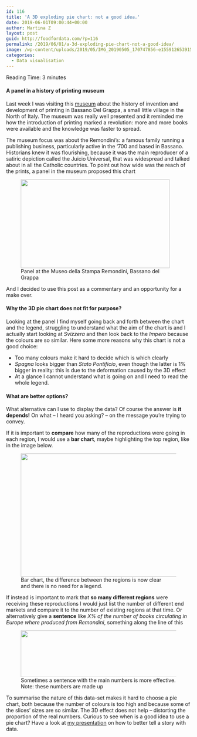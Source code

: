 ```yaml
---
id: 116
title: 'A 3D exploding pie chart: not a good idea.'
date: 2019-06-01T09:00:44+00:00
author: Martina Z
layout: post
guid: http://foodfordata.com/?p=116
permalink: /2019/06/01/a-3d-exploding-pie-chart-not-a-good-idea/
image: /wp-content/uploads/2019/05/IMG_20190505_170747856-e1559126539151.jpg
categories:
  - Data visualisation
---
```

<span class="rt-reading-time" style="display: block;"><span class="rt-label rt-prefix">Reading Time: </span> <span class="rt-time">3</span> <span class="rt-label rt-postfix">minutes</span></span> 

#### A panel in a history of printing museum

Last week I was visiting this <a rel="noreferrer noopener" aria-label=" (opens in a new tab)" href="http://www.museibassano.it/collezione/museo-della-stampa-remondini" target="_blank">museum</a> about the history of invention and development of printing in Bassano Del Grappa, a small little village in the North of Italy. The museum was really well presented and it reminded me how the introduction of printing marked a revolution: more and more books were available and the knowledge was faster to spread.

The museum focus was about the Remondini&#8217;s: a famous family running a publishing business, particularly active in the &#8216;700 and based in Bassano. Historians knew it was flourishing, because it was the main reproducer of a satiric depiction called the Juicio Universal, that was widespread and talked about in all the Catholic countries. To point out how wide was the reach of the prints, a panel in the museum proposed this chart 

<div class="wp-block-image">
  <figure class="aligncenter is-resized"><img src="http://foodfordata.com/wp-content/uploads/2019/05/IMG_20190505_170747856-e1559126539151-1024x612.jpg" alt="" class="wp-image-211" width="406" height="242" srcset="http://foodfordata.com/wp-content/uploads/2019/05/IMG_20190505_170747856-e1559126539151-1024x612.jpg 1024w, http://foodfordata.com/wp-content/uploads/2019/05/IMG_20190505_170747856-e1559126539151-300x179.jpg 300w, http://foodfordata.com/wp-content/uploads/2019/05/IMG_20190505_170747856-e1559126539151-768x459.jpg 768w" sizes="(max-width: 406px) 100vw, 406px" /><figcaption>Panel at the Museo della Stampa Remondini, Bassano del Grappa</figcaption></figure>
</div>

And I decided to use this post as a commentary and an opportunity for a make over.

#### Why the 3D pie chart does not fit for purpose?

Looking at the panel I find myself going back and forth between the chart and the legend, struggling to understand what the aim of the chart is and I actually start looking at _Svizzera_ and then look back to the _Impero_ because the colours are so similar. Here some more reasons why this chart is not a good choice:

  * Too many colours make it hard to decide which is which clearly
  * _Spagna_ looks bigger than _Stato Pontificio_, even though the latter is 1% bigger in reality: this is due to the deformation caused by the 3D effect
  * At a glance I cannot understand what is going on and I need to read the whole legend.

#### What are better options?

What alternative can I use to display the data? Of course the answer is **it depends!** On what &#8211; I heard you asking? &#8211; on the message you&#8217;re trying to convey. 

If it is important to **compare** how many of the reproductions were going in each region, I would use a **bar chart**, maybe highlighting the top region, like in the image below.

<div class="wp-block-image">
  <figure class="aligncenter is-resized"><img src="http://foodfordata.com/wp-content/uploads/2019/05/Distribution-of-prints_-the-end-markets-for-the-Remondini-Juicio-Universal.png" alt="" class="wp-image-215" width="570" height="336" srcset="http://foodfordata.com/wp-content/uploads/2019/05/Distribution-of-prints_-the-end-markets-for-the-Remondini-Juicio-Universal.png 629w, http://foodfordata.com/wp-content/uploads/2019/05/Distribution-of-prints_-the-end-markets-for-the-Remondini-Juicio-Universal-300x177.png 300w" sizes="(max-width: 570px) 100vw, 570px" /><figcaption>Bar chart, the difference between the regions is now clear<br />and there is no need for a legend.</figcaption></figure>
</div>

If instead is important to mark that **so many different regions** were receiving these reproductions I would just list the number of different end markets and compare it to the number of existing regions at that time. Or alternatively give a **sentence** like _X% of the number of books circulating in Europe where produced from Remondini_, something along the line of this

<div class="wp-block-image">
  <figure class="aligncenter is-resized"><img src="http://foodfordata.com/wp-content/uploads/2019/05/Screen-Shot-2019-05-30-at-10.12.12.png" alt="" class="wp-image-219" width="498" height="127" srcset="http://foodfordata.com/wp-content/uploads/2019/05/Screen-Shot-2019-05-30-at-10.12.12.png 640w, http://foodfordata.com/wp-content/uploads/2019/05/Screen-Shot-2019-05-30-at-10.12.12-300x77.png 300w" sizes="(max-width: 498px) 100vw, 498px" /><figcaption>Sometimes a sentence with the main numbers is more effective. Note: these numbers are made up</figcaption></figure>
</div>

To summarise the nature of this data-set makes it hard to choose a pie chart, both because the number of colours is too high and because some of the slices&#8217; sizes are so similar. The 3D effect does not help &#8211; distorting the proportion of the real numbers. Curious to see when is a good idea to use a pie chart? Have a look at <a rel="noreferrer noopener" aria-label="my presentation (opens in a new tab)" href="https://foodfordata.com/2019/02/10/how-to-tell-a-story-with-data/" target="_blank">my presentation</a> on how to better tell a story with data.